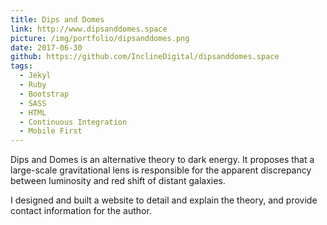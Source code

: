 ```yaml
---
title: Dips and Domes
link: http://www.dipsanddomes.space
picture: /img/portfolio/dipsanddomes.png
date: 2017-06-30
github: https://github.com/InclineDigital/dipsanddomes.space
tags:
  - Jekyl
  - Ruby
  - Bootstrap
  - SASS
  - HTML
  - Continuous Integration
  - Mobile First
---
```


Dips and Domes is an alternative theory to dark energy.
It proposes that a large-scale gravitational lens is responsible for the apparent discrepancy between luminosity and red shift of distant galaxies. 

I designed and built a website to detail and explain the theory, and provide contact information for the author.
